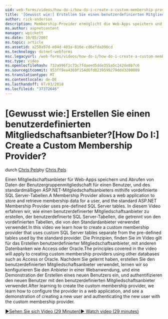 ```yaml
---
uid: web-forms/videos/how-do-i/how-do-i-create-a-custom-membership-provider
title: '[Gewusst wie:] Erstellen Sie einen benutzerdefinierten Mitgliedschaftsanbieter? | Microsoft-Dokumentation'
author: rick-anderson
description: Membership-Provider ermöglicht die Web-Apps speichern und Abrufen von Daten der Benutzergruppenmitgliedschaft für einen Benutzer und der standardmäßigen ASP.NET Membership-Provider verwendet vorab definieren...
ms.author: aspnetcontent
manager: wpickett
ms.date: 10/05/2007
ms.topic: article
ms.assetid: a250a97d-e04d-403a-816e-cd6efda396cd
ms.technology: dotnet-webforms
msc.legacyurl: /web-forms/videos/how-do-i/how-do-i-create-a-custom-membership-provider
msc.type: video
ms.openlocfilehash: 732a996f1c73c7fdaeed5dde355a5c242de8b7c6
ms.sourcegitcommit: 953ff9ea4369f154d6fd0239599279ddd3280009
ms.translationtype: MT
ms.contentlocale: de-DE
ms.lasthandoff: 07/03/2018
ms.locfileid: "37372646"
---
```

<a name="how-do-i-create-a-custom-membership-provider"></a><span data-ttu-id="3f92a-104">[Gewusst wie:] Erstellen Sie einen benutzerdefinierten Mitgliedschaftsanbieter?</span><span class="sxs-lookup"><span data-stu-id="3f92a-104">[How Do I:] Create a Custom Membership Provider?</span></span>
====================
<span data-ttu-id="3f92a-105">durch [Chris Pels](https://twitter.com/chrispels)</span><span class="sxs-lookup"><span data-stu-id="3f92a-105">by [Chris Pels](https://twitter.com/chrispels)</span></span>

<span data-ttu-id="3f92a-106">Einen Mitgliedschaftsanbieter für Web-Apps speichern und Abrufen von Daten der Benutzergruppenmitgliedschaft für einen Benutzer, und des standardmäßigen ASP.NET-Mitgliedschaftsanbieters mithilfe vordefinierte SQL Server-Tabellen.</span><span class="sxs-lookup"><span data-stu-id="3f92a-106">A Membership Provider allows a web application to store and retrieve membership data for a user, and the standard ASP.NET Membership Provider uses pre-defined SQL Server tables.</span></span> <span data-ttu-id="3f92a-107">In diesem Video erfahren wir, wie einen benutzerdefinierter Mitgliedschaftsanbieter zu erstellen, der benutzerdefinierte SQL Server-Tabellen, die getrennt von den vordefinierten Tabellen, die von den Standardanbieter verwendet verwendet.</span><span class="sxs-lookup"><span data-stu-id="3f92a-107">In this video we learn how to create a custom membership provider that uses custom SQL Server tables separate from the pre-defined tables used by the standard provider.</span></span> <span data-ttu-id="3f92a-108">Die Prinzipien, finden Sie im Video gilt für das Erstellen benutzerdefinierter Mitgliedschaftsanbieter, mit anderen Datenbanken wie Access oder Oracle.</span><span class="sxs-lookup"><span data-stu-id="3f92a-108">The principles covered in the video will apply to creating custom membership providers using other databases such as Access or Oracle.</span></span> <span data-ttu-id="3f92a-109">Nachdem Sie gelernt haben, erstellen Sie den benutzerdefinierten Mitgliedschaftsanbieter verwendet, lernen wir so konfigurieren Sie den Anbieter in einer Webanwendung, und eine Demonstration der Erstellen eines neuen Benutzers ein, und authentifizieren den neuen Benutzer mit den benutzerdefinierten Mitgliedschaftsanbieter verwendet.</span><span class="sxs-lookup"><span data-stu-id="3f92a-109">After learning to create the custom membership provider, we learn how to configure the provider in a web application, and see a demonstration of creating a new user and authenticating the new user with the custom membership provider.</span></span>

[<span data-ttu-id="3f92a-110">&#9654;Sehen Sie sich Video (29 Minuten)</span><span class="sxs-lookup"><span data-stu-id="3f92a-110">&#9654; Watch video (29 minutes)</span></span>](https://channel9.msdn.com/Blogs/ASP-NET-Site-Videos/how-do-i-create-a-custom-membership-provider)
